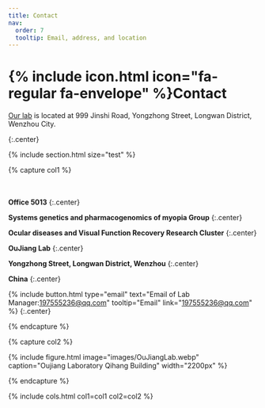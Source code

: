 ```yaml
---
title: Contact
nav:
  order: 7
  tooltip: Email, address, and location
---
```


# {% include icon.html icon="fa-regular fa-envelope" %}Contact

[Our lab](http://www.ojlab.cn/) is located at 999 Jinshi Road, Yongzhong Street, Longwan District, Wenzhou City.

{:.center}

{% include section.html size="test" %}

{% capture col1 %}

 <br><br>
 <strong>Office 5013</strong>
 {:.center}

 <strong>Systems genetics and pharmacogenomics of myopia Group</strong>
 {:.center}

 <strong>Ocular diseases and Visual Function Recovery Research Cluster</strong>
 {:.center}

 <strong>OuJiang Lab</strong>
 {:.center}

 <strong>Yongzhong Street, Longwan District, Wenzhou</strong>
 {:.center}

 <strong>China</strong>
 {:.center}

{%
  include button.html
  type="email"
  text="Email of Lab Manager:197555236@qq.com"
  tooltip="Email"
  link="197555236@qq.com"
%}
{:.center}

{% endcapture %}

{% capture col2 %}

{%
  include figure.html
  image="images/OuJiangLab.webp"
  caption="Oujiang Laboratory Qihang Building"
  width="2200px"
%}

{% endcapture %}

{% include cols.html col1=col1 col2=col2 %}

